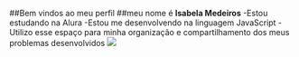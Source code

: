 ##Bem vindos ao meu perfil
##meu nome é **Isabela Medeiros**
-Estou estudando na Alura
-Estou me desenvolvendo na linguagem JavaScript
-Utilizo esse espaço para minha organização e compartilhamento dos meus problemas desenvolvidos
![](link)
